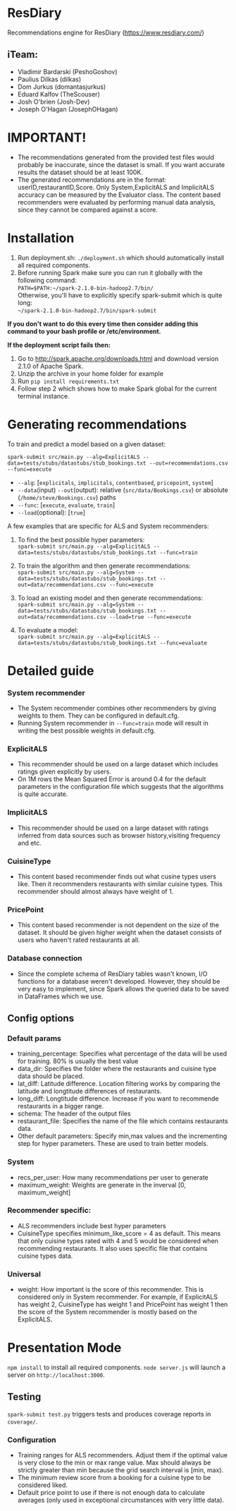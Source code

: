 # ResDiary
Recommendations engine for ResDiary (https://www.resdiary.com/)

## iTeam:
- Vladimir Bardarski (PeshoGoshov) 
- Paulius Dilkas (dilkas)
- Dom Jurkus (domantasjurkus)
- Eduard Kalfov (TheScouser)
- Josh O'brien (Josh-Dev)
- Joseph O'Hagan (JosephOHagan)

# IMPORTANT!
- The recommendations generated from the provided test files would probably be inaccurate, since the dataset is small.
If you want accurate results the dataset should be at least 100K.
- The generated recommendations are in the format: userID,restaurantID,Score. Only System,ExplicitALS and ImplicitALS accuracy can be measured by the Evaluator class.
The content based recommenders were evaluated by performing manual data analysis, since they cannot be compared against a score.

# Installation
1. Run deployment.sh: `./deployment.sh` which should automatically install all required components.
2. Before running Spark make sure you can run it globally with the following command: <br>
``` PATH=$PATH:~/spark-2.1.0-bin-hadoop2.7/bin/ ```
<br> Otherwise, you'll have to explicitly specify spark-submit which is quite long: <br>
`~/spark-2.1.0-bin-hadoop2.7/bin/spark-submit`

**If you don't want to do this every time then consider adding this command to your bash profile or /etc/environment.**

**If the deployment script fails then:** 

1. Go to http://spark.apache.org/downloads.html and download version 2.1.0 of Apache Spark.
2. Unzip the archive in your home folder for example
3. Run `pip install requirements.txt`
4. Follow step 2 which shows how to make Spark global for the current terminal instance.

# Generating recommendations
To train and predict a model based on a given dataset:
```
spark-submit src/main.py --alg=ExplicitALS --data=tests/stubs/datastubs/stub_bookings.txt --out=recommendations.csv --func=execute
```

- `--alg`: [`explicitals`, `implicitals`, `contentbased`, `pricepoint`, `system`]
- `--data`(input) `--out`(output): relative (`src/data/Bookings.csv`) or absolute (`/home/steve/Bookings.csv`) paths
- `--func`: [`execute`, `evaluate`, `train`]
- `--load`(optional): [`true`]

A few examples that are specific for ALS and System recommenders:

1. To find the best possible hyper parameters:<br>
``` spark-submit src/main.py --alg=ExplicitALS --data=tests/stubs/datastubs/stub_bookings.txt --func=train ```

2. To train the algorithm and then generate recommendations:<br>
``` spark-submit src/main.py --alg=System --data=tests/stubs/datastubs/stub_bookings.txt --out=data/recommendations.csv --func=execute ```

3. To load an existing model and then generate recommendations:<br>
``` spark-submit src/main.py --alg=System --data=tests/stubs/datastubs/stub_bookings.txt --out=data/recommendations.csv --load=true --func=execute ```

4. To evaluate a model:<br>
``` spark-submit src/main.py --alg=ExplicitALS --data=tests/stubs/datastubs/stub_bookings.txt --func=evaluate ```

# Detailed guide

### System recommender
- The System recommender combines other recommenders by giving weights to them. They can be configured in default.cfg.
- Running System recommender in `--func=train` mode will result in writing the best possible weights in default.cfg.

### ExplicitALS
- This recommender should be used on a large dataset which includes ratings given explicitly by users.
- On 1M rows the Mean Squared Error is around 0.4 for the default parameters in the configuration file which suggests that the algorithms is quite accurate.

### ImplicitALS
- This recommender should be used on a large dataset with ratings inferred from data sources such as browser history,visiting frequency and etc. 

### CuisineType
- This content based recommender finds out what cusine types users like. Then it recommenders restaurants with similar cuisine types. This recommender should almost always have weight of 1.

### PricePoint
- This content based recommender is not dependent on the size of the dataset. It should be given higher weight when the dataset consists of users who haven't rated restaurants at all.

### Database connection
- Since the complete schema of ResDiary tables wasn't known, I/O functions for a database weren't developed. However, they should be very easy to implement, since Spark allows the queried data to be saved in DataFrames which we use. 

## Config options
### Default params
- training_percentage: Specifies what percentage of the data will be used for training. 80% is usually the best value
- data_dir: Specifies the folder where the restaurants and cuisine type data should be placed.
- lat_diff: Latitude difference. Location filtering works by comparing the latitude and longtitude differences of restaurants.
- long_diff: Longtitude difference. Increase if you want to recommende restaurants in a bigger range.
- schema: The header of the output files
- restaurant_file: Specifies the name of the file which contains restaurants data.
- Other default parameters: Specify min,max values and the incrementing step for hyper parameters. These are used to train better models.

### System
- recs_per_user: How many recommendations per user to generate
- maximum_weight: Weights are generate in the inverval [0, maximum_weight]

### Recommender specific:
- ALS recommenders include best hyper parameters
- CuisineType specifies minimum_like_score = 4 as default. This means that only cuisine types rated with 4 and 5 would be considered when recommending restaurants. It also uses specific file that contains cuisine types data.

### Universal
- weight: How important is the score of this recommender. This is considered only in System recommender. For example, if ExplicitALS has weight 2, CuisineType has weight 1 and PricePoint has weight 1 then the score of the System recommender is mostly based on the ExplicitALS.

#  Presentation Mode
`npm install` to install all required components.
`node server.js` will launch a server on `http://localhost:3000`.    

##  Testing
`spark-submit test.py` triggers tests and produces coverage reports in `coverage/`.

### Configuration
- Training ranges for ALS recommenders. Adjust them if the optimal value is very close to the min or max range value. Max should always be strictly greater than min because the grid search interval is [min, max).
- The minimum review score from a booking for a cuisine type to be considered liked.
- Default price point to use if there is not enough data to calculate averages (only used in exceptional circumstances with very little data).
